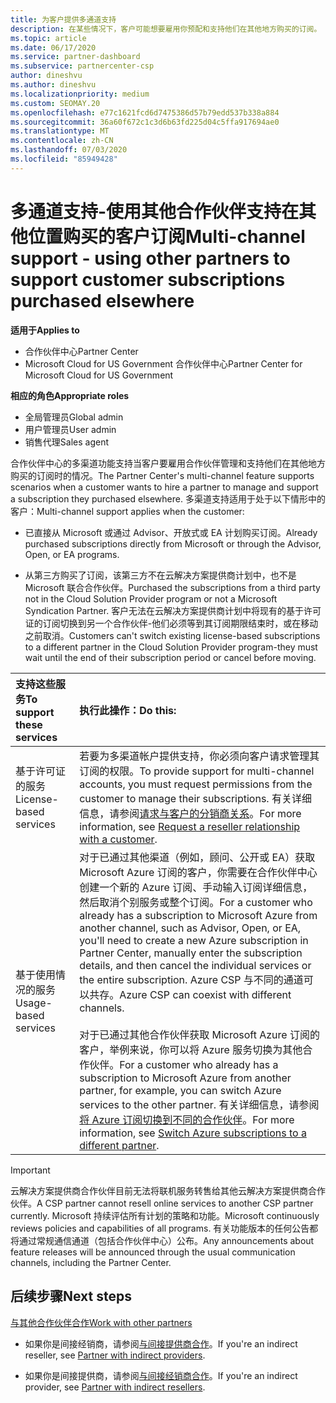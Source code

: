 ```yaml
---
title: 为客户提供多通道支持
description: 在某些情况下，客户可能想要雇用你预配和支持他们在其他地方购买的订阅。
ms.topic: article
ms.date: 06/17/2020
ms.service: partner-dashboard
ms.subservice: partnercenter-csp
author: dineshvu
ms.author: dineshvu
ms.localizationpriority: medium
ms.custom: SEOMAY.20
ms.openlocfilehash: e77c1621fcd6d7475386d57b79edd537b338a884
ms.sourcegitcommit: 36a60f672c1c3d6b63fd225d04c5ffa917694ae0
ms.translationtype: MT
ms.contentlocale: zh-CN
ms.lasthandoff: 07/03/2020
ms.locfileid: "85949428"
---
```

# <a name="multi-channel-support---using-other-partners-to-support-customer-subscriptions-purchased-elsewhere"></a><span data-ttu-id="5ec72-103">多通道支持-使用其他合作伙伴支持在其他位置购买的客户订阅</span><span class="sxs-lookup"><span data-stu-id="5ec72-103">Multi-channel support - using other partners to support customer subscriptions purchased elsewhere</span></span>

<span data-ttu-id="5ec72-104">**适用于**</span><span class="sxs-lookup"><span data-stu-id="5ec72-104">**Applies to**</span></span>

- <span data-ttu-id="5ec72-105">合作伙伴中心</span><span class="sxs-lookup"><span data-stu-id="5ec72-105">Partner Center</span></span>
- <span data-ttu-id="5ec72-106">Microsoft Cloud for US Government 合作伙伴中心</span><span class="sxs-lookup"><span data-stu-id="5ec72-106">Partner Center for Microsoft Cloud for US Government</span></span>

<span data-ttu-id="5ec72-107">**相应的角色**</span><span class="sxs-lookup"><span data-stu-id="5ec72-107">**Appropriate roles**</span></span>

- <span data-ttu-id="5ec72-108">全局管理员</span><span class="sxs-lookup"><span data-stu-id="5ec72-108">Global admin</span></span>
- <span data-ttu-id="5ec72-109">用户管理员</span><span class="sxs-lookup"><span data-stu-id="5ec72-109">User admin</span></span>
- <span data-ttu-id="5ec72-110">销售代理</span><span class="sxs-lookup"><span data-stu-id="5ec72-110">Sales agent</span></span>

<span data-ttu-id="5ec72-111">合作伙伴中心的多渠道功能支持当客户要雇用合作伙伴管理和支持他们在其他地方购买的订阅时的情况。</span><span class="sxs-lookup"><span data-stu-id="5ec72-111">The Partner Center's multi-channel feature supports scenarios when a customer wants to hire a partner to manage and support a subscription they purchased elsewhere.</span></span> <span data-ttu-id="5ec72-112">多渠道支持适用于处于以下情形中的客户：</span><span class="sxs-lookup"><span data-stu-id="5ec72-112">Multi-channel support applies when the customer:</span></span>

- <span data-ttu-id="5ec72-113">已直接从 Microsoft 或通过 Advisor、开放式或 EA 计划购买订阅。</span><span class="sxs-lookup"><span data-stu-id="5ec72-113">Already purchased subscriptions directly from Microsoft or through the Advisor, Open, or EA programs.</span></span>

- <span data-ttu-id="5ec72-114">从第三方购买了订阅，该第三方不在云解决方案提供商计划中，也不是 Microsoft 联合合作伙伴。</span><span class="sxs-lookup"><span data-stu-id="5ec72-114">Purchased the subscriptions from a third party not in the Cloud Solution Provider program or not a Microsoft Syndication Partner.</span></span> <span data-ttu-id="5ec72-115">客户无法在云解决方案提供商计划中将现有的基于许可证的订阅切换到另一个合作伙伴-他们必须等到其订阅期限结束时，或在移动之前取消。</span><span class="sxs-lookup"><span data-stu-id="5ec72-115">Customers can't switch existing license-based subscriptions to a different partner in the Cloud Solution Provider program-they must wait until the end of their subscription period or cancel before moving.</span></span>

|<span data-ttu-id="5ec72-116">支持这些服务</span><span class="sxs-lookup"><span data-stu-id="5ec72-116">To support these services</span></span>  | <span data-ttu-id="5ec72-117">执行此操作：</span><span class="sxs-lookup"><span data-stu-id="5ec72-117">Do this:</span></span> |
|:---------|:---------|
|<span data-ttu-id="5ec72-118">基于许可证的服务</span><span class="sxs-lookup"><span data-stu-id="5ec72-118">License-based services</span></span>    | <span data-ttu-id="5ec72-119">若要为多渠道帐户提供支持，你必须向客户请求管理其订阅的权限。</span><span class="sxs-lookup"><span data-stu-id="5ec72-119">To provide support for multi-channel accounts, you must request permissions from the customer to manage their subscriptions.</span></span> <span data-ttu-id="5ec72-120">有关详细信息，请参阅[请求与客户的分销商关系](request-a-relationship-with-a-customer.md)。</span><span class="sxs-lookup"><span data-stu-id="5ec72-120">For more information, see [Request a reseller relationship with a customer](request-a-relationship-with-a-customer.md).</span></span>   |
|<span data-ttu-id="5ec72-121">基于使用情况的服务</span><span class="sxs-lookup"><span data-stu-id="5ec72-121">Usage-based services</span></span>     |  <span data-ttu-id="5ec72-122">对于已通过其他渠道（例如，顾问、公开或 EA）获取 Microsoft Azure 订阅的客户，你需要在合作伙伴中心创建一个新的 Azure 订阅、手动输入订阅详细信息，然后取消个别服务或整个订阅。</span><span class="sxs-lookup"><span data-stu-id="5ec72-122">For a customer who already has a subscription to Microsoft Azure from another channel, such as Advisor, Open, or EA, you'll need to create a new Azure subscription in Partner Center, manually enter the subscription details, and then cancel the individual services or the entire subscription.</span></span> <span data-ttu-id="5ec72-123">Azure CSP 与不同的通道可以共存。</span><span class="sxs-lookup"><span data-stu-id="5ec72-123">Azure CSP can coexist with different channels.</span></span><br/><br/> <span data-ttu-id="5ec72-124">对于已通过其他合作伙伴获取 Microsoft Azure 订阅的客户，举例来说，你可以将 Azure 服务切换为其他合作伙伴。</span><span class="sxs-lookup"><span data-stu-id="5ec72-124">For a customer who already has a subscription to Microsoft Azure from another partner, for example, you can switch Azure services to the other partner.</span></span>  <span data-ttu-id="5ec72-125">有关详细信息，请参阅[将 Azure 订阅切换到不同的合作伙伴](switch-azure-subscriptions-to-a-different-partner.md)。</span><span class="sxs-lookup"><span data-stu-id="5ec72-125">For more information, see [Switch Azure subscriptions to a different partner](switch-azure-subscriptions-to-a-different-partner.md).</span></span> |

> [!IMPORTANT]  
> <span data-ttu-id="5ec72-126">云解决方案提供商合作伙伴目前无法将联机服务转售给其他云解决方案提供商合作伙伴。</span><span class="sxs-lookup"><span data-stu-id="5ec72-126">A CSP partner cannot resell online services to another CSP partner currently.</span></span> <span data-ttu-id="5ec72-127">Microsoft 持续评估所有计划的策略和功能。</span><span class="sxs-lookup"><span data-stu-id="5ec72-127">Microsoft continuously reviews policies and capabilities of all programs.</span></span> <span data-ttu-id="5ec72-128">有关功能版本的任何公告都将通过常规通信通道（包括合作伙伴中心）公布。</span><span class="sxs-lookup"><span data-stu-id="5ec72-128">Any announcements about feature releases will be announced through the usual communication channels, including the Partner Center.</span></span>

## <a name="next-steps"></a><span data-ttu-id="5ec72-129">后续步骤</span><span class="sxs-lookup"><span data-stu-id="5ec72-129">Next steps</span></span>

[<span data-ttu-id="5ec72-130">与其他合作伙伴合作</span><span class="sxs-lookup"><span data-stu-id="5ec72-130">Work with other partners</span></span>](work-with-other-partners.md)

- <span data-ttu-id="5ec72-131">如果你是间接经销商，请参阅[与间接提供商合作](indirect-reseller-tasks-in-partner-center.md)。</span><span class="sxs-lookup"><span data-stu-id="5ec72-131">If you're an indirect reseller, see [Partner with indirect providers](indirect-reseller-tasks-in-partner-center.md).</span></span>

- <span data-ttu-id="5ec72-132">如果你是间接提供商，请参阅[与间接经销商合作](indirect-provider-tasks-in-partner-center.md)。</span><span class="sxs-lookup"><span data-stu-id="5ec72-132">If you're an indirect provider, see [Partner with indirect resellers](indirect-provider-tasks-in-partner-center.md).</span></span>
